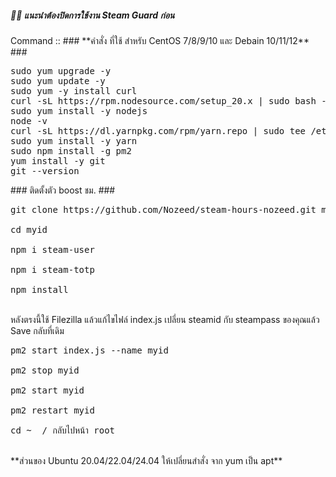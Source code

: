 <h5 align="left">👩‍💻 แนะนำต้องปิดการใช้งาน Steam Guard ก่อน</h5>
Command ::
###
**คำสั่ง ที่ใช้ สำหรับ CentOS 7/8/9/10 และ Debain 10/11/12**<br />
###
<pre>sudo yum upgrade -y
sudo yum update -y
sudo yum -y install curl
curl -sL https://rpm.nodesource.com/setup_20.x | sudo bash -
sudo yum install -y nodejs
node -v
curl -sL https://dl.yarnpkg.com/rpm/yarn.repo | sudo tee /etc/yum.repos.d/yarn.repo
sudo yum install -y yarn
sudo npm install -g pm2
yum install -y git
git --version</pre>
###
ติดตั้งตัว boost ชม.
###
<pre>git clone https://github.com/Nozeed/steam-hours-nozeed.git myid<br />
cd myid<br />
npm i steam-user<br />
npm i steam-totp<br />
npm install</pre><br />
หลังตรงนี้ใช้ Filezilla แล้วแก้ไขไฟล์ index.js เปลี่ยน steamid กับ steampass ของคุณแล้ว Save กลับที่เดิม
<pre>pm2 start index.js --name myid<br />
pm2 stop myid<br />
pm2 start myid<br />
pm2 restart myid<br />
cd ~  / กลับไปหน้า root</pre><br />
**ส่วนของ Ubuntu 20.04/22.04/24.04 ให้เปลี่ยนสำสั่ง จาก yum เป็น apt**
